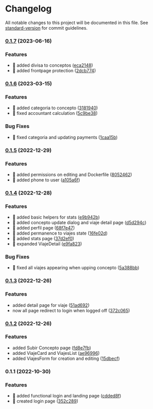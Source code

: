 # Changelog

All notable changes to this project will be documented in this file. See [standard-version](https://github.com/conventional-changelog/standard-version) for commit guidelines.

### [0.1.7](https://github.com/Kratso/newappnic-front/compare/v0.1.6...v0.1.7) (2023-06-16)


### Features

* 🎸 added divisa to conceptos ([eca2148](https://github.com/Kratso/newappnic-front/commit/eca2148a41d4eb99f9c10a2f492a36c30f7b413d))
* 🎸 added frontpage protection ([2dcb774](https://github.com/Kratso/newappnic-front/commit/2dcb7740f03942b01b661abd5ae7b9375de86616))

### [0.1.6](https://github.com/Kratso/newappnic-front/compare/v0.1.5...v0.1.6) (2023-03-15)


### Features

* 🎸 added categoria to concepto ([3181940](https://github.com/Kratso/newappnic-front/commit/31819406e9e613ec0d8815e7f00eaa54fef98809))
* 🎸 fixed accountant calculation ([5c9be38](https://github.com/Kratso/newappnic-front/commit/5c9be3892dc764cd6da940f1d1176931d10af9a5))


### Bug Fixes

* 🐛 fixed categoria and updating payments ([1caa15b](https://github.com/Kratso/newappnic-front/commit/1caa15ba99c41d930fdc3e29baeb77d6948d2269))

### [0.1.5](https://github.com/Kratso/newappnic-front/compare/v0.1.4...v0.1.5) (2022-12-29)


### Features

* 🎸 added permissions on editing and Dockerfile ([8052462](https://github.com/Kratso/newappnic-front/commit/80524628e7f57c87347b1e2d52c50bdb3f985602))
* 🎸 added phone to user ([a105a6f](https://github.com/Kratso/newappnic-front/commit/a105a6f41eaa6afd581d06f7b6f7c6f65fa25df3))

### [0.1.4](https://github.com/Kratso/newappnic-front/compare/v0.1.3...v0.1.4) (2022-12-28)


### Features

* 🎸 added basic helpers for stats ([e9b942b](https://github.com/Kratso/newappnic-front/commit/e9b942b7c7bfb2c79c6dd42981bf49d47aeed0f3))
* 🎸 added concepto update dialog and viaje detail page ([d5d294c](https://github.com/Kratso/newappnic-front/commit/d5d294c4b04cf68517db820a52b3227d972f33dd))
* 🎸 added perfil page ([68f7e47](https://github.com/Kratso/newappnic-front/commit/68f7e47475958f8dc2f7e9a372cff0540ea53ceb))
* 🎸 added permanence to viajes state ([16fe02d](https://github.com/Kratso/newappnic-front/commit/16fe02d76ef2ce695b1f98e9ac9f8ffb62c770fb))
* 🎸 added stats page ([37d2ef0](https://github.com/Kratso/newappnic-front/commit/37d2ef05c086892836d1777b9513e3f92e00c4ba))
* 🎸 expanded ViajeDetail ([e9fa823](https://github.com/Kratso/newappnic-front/commit/e9fa8232c55b219a6e6d605ddbf0d3866bddcd49))


### Bug Fixes

* 🐛 fixed all viajes appearing when upping concepto ([5a388bb](https://github.com/Kratso/newappnic-front/commit/5a388bb463490c9c19f5413027628fa60b93659d))

### [0.1.3](https://github.com/Kratso/newappnic-front/compare/v0.1.2...v0.1.3) (2022-12-26)


### Features

* added detail page for viaje ([51ad692](https://github.com/Kratso/newappnic-front/commit/51ad6920d04f360ae00fbad5d34e9e85f7bdb310))
* now all page redirect to login when logged off ([372c065](https://github.com/Kratso/newappnic-front/commit/372c065488a5cd199bee63eaf81dbd9465c10119))

### [0.1.2](https://github.com/Kratso/newappnic-front/compare/v0.1.1...v0.1.2) (2022-12-26)


### Features

* added Subir Concepto page ([fd8e7fb](https://github.com/Kratso/newappnic-front/commit/fd8e7fb0c74e165ea0b0d8725f2266444a6c2d16))
* added ViajeCard and ViajesList ([ae96996](https://github.com/Kratso/newappnic-front/commit/ae96996387b417103a7e8ed3a21f542fc479cbc6))
* added ViajesForm for creation and editing ([15dbecf](https://github.com/Kratso/newappnic-front/commit/15dbecfe549f8958e86f2bf86e288bc8aca09dc5))

### 0.1.1 (2022-10-30)


### Features

* 🎸 added functional login and landing page ([cdded8f](https://github.com/Kratso/newappnic-front/commit/cdded8f89f63b3a5c00c6d8e832c6716ae1f3e69))
* 🎸 created login page ([352c289](https://github.com/Kratso/newappnic-front/commit/352c289eec7fa291517222f3b35a3fed548913d0))
